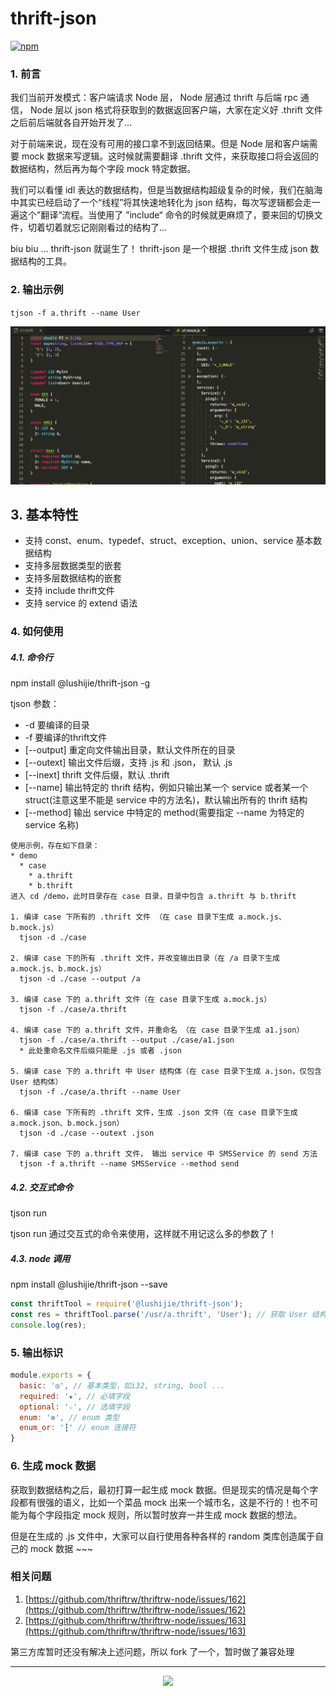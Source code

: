# thrift-json

[![npm](https://img.shields.io/npm/v/@lushijie/thrift-json.svg?colorB=brightgreen&style=flat-square)](https://www.npmjs.com/package/@lushijie/thrift-json)

### 1. 前言

我们当前开发模式：客户端请求 Node 层， Node 层通过 thrift 与后端 rpc 通信， Node 层以 json 格式将获取到的数据返回客户端，大家在定义好 .thrift 文件之后前后端就各自开始开发了...

对于前端来说，现在没有可用的接口拿不到返回结果。但是 Node 层和客户端需要 mock 数据来写逻辑。这时候就需要翻译 .thrift 文件，来获取接口将会返回的数据结构，然后再为每个字段 mock 特定数据。

我们可以看懂 idl 表达的数据结构，但是当数据结构超级复杂的时候，我们在脑海中其实已经启动了一个“线程”将其快速地转化为 json 结构，每次写逻辑都会走一遍这个”翻译“流程。当使用了 ”include“ 命令的时候就更麻烦了，要来回的切换文件，切着切着就忘记刚刚看过的结构了...

biu biu ... thrift-json 就诞生了！ thrift-json 是一个根据 .thrift 文件生成 json 数据结构的工具。

### 2. 输出示例

`tjson -f a.thrift --name User`

<p>
  <img src="./demo.png">
</p>

## 3. 基本特性
  * 支持 const、enum、typedef、struct、exception、union、service 基本数据结构
  * 支持多层数据类型的嵌套
  * 支持多层数据结构的嵌套
  * 支持 include thrift文件
  * 支持 service 的 extend 语法

### 4. 如何使用
#####  4.1. 命令行
npm install @lushijie/thrift-json -g

tjson 参数：
* -d 要编译的目录
* -f 要编译的thrift文件
* [--output] 重定向文件输出目录，默认文件所在的目录
* [--outext] 输出文件后缀，支持 .js 和 .json， 默认 .js
* [--inext] thrift 文件后缀，默认 .thrift
* [--name] 输出特定的 thrift 结构，例如只输出某一个 service 或者某一个 struct(注意这里不能是 service 中的方法名)，默认输出所有的 thrift 结构
* [--method] 输出 service 中特定的 method(需要指定 --name 为特定的 service 名称)

```
使用示例，存在如下目录：
* demo
  * case
    * a.thrift
    * b.thrift
进入 cd /demo，此时目录存在 case 目录，目录中包含 a.thrift 与 b.thrift

1. 编译 case 下所有的 .thrift 文件 （在 case 目录下生成 a.mock.js、b.mock.js）
  tjson -d ./case

2. 编译 case 下的所有 .thrift 文件，并改变输出目录（在 /a 目录下生成 a.mock.js、b.mock.js）
  tjson -d ./case --output /a

3. 编译 case 下的 a.thrift 文件（在 case 目录下生成 a.mock.js）
  tjson -f ./case/a.thrift

4. 编译 case 下的 a.thrift 文件，并重命名 （在 case 目录下生成 a1.json）
  tjson -f ./case/a.thrift --output ./case/a1.json
  * 此处重命名文件后缀只能是 .js 或者 .json

5. 编译 case 下的 a.thrift 中 User 结构体（在 case 目录下生成 a.json，仅包含 User 结构体）
  tjson -f ./case/a.thrift --name User

6. 编译 case 下所有的 .thrift 文件，生成 .json 文件（在 case 目录下生成 a.mock.json、b.mock.json）
  tjson -d ./case --outext .json

7. 编译 case 下的 a.thrift 文件， 输出 service 中 SMSService 的 send 方法
  tjson -f a.thrift --name SMSService --method send
```
##### 4.2. 交互式命令
tjson run

tjson run 通过交互式的命令来使用，这样就不用记这么多的参数了！

##### 4.3. node 调用
npm install @lushijie/thrift-json --save

```js
const thriftTool = require('@lushijie/thrift-json');
const res = thriftTool.parse('/usr/a.thrift', 'User'); // 获取 User 结构体的结构
console.log(res);
```

### 5. 输出标识

```js
module.exports = {
  basic: '◎', // 基本类型，如i32, string, bool ...
  required: '★', // 必填字段
  optional: '☆', // 选填字段
  enum: '✼', // enum 类型
  enum_or: '┇' // enum 连接符
}
```

### 6. 生成 mock 数据

获取到数据结构之后，最初打算一起生成 mock 数据。但是现实的情况是每个字段都有很强的语义，比如一个菜品 mock 出来一个城市名，这是不行的！也不可能为每个字段指定 mock 规则，所以暂时放弃一并生成 mock 数据的想法。

但是在生成的 .js 文件中，大家可以自行使用各种各样的 random 类库创造属于自己的 mock 数据 ~~~

### 相关问题
1. [https://github.com/thriftrw/thriftrw-node/issues/162](https://github.com/thriftrw/thriftrw-node/issues/162)
2. [https://github.com/thriftrw/thriftrw-node/issues/163](https://github.com/thriftrw/thriftrw-node/issues/163)

第三方库暂时还没有解决上述问题，所以 fork 了一个，暂时做了兼容处理

---
<p align="center">
  <img src="https://p0.meituan.net/travelcube/d4f2c3a22d50957b2d4a6c20fa728d0663733.gif">
</p>
